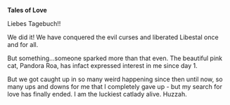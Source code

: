 <!-- title: Shakira's Journal Entry: Day 7 -->

**Tales of Love**

Liebes Tagebuch!!

We did it! We have conquered the evil curses and liberated Libestal once and for all.

But something...someone sparked more than that even. The beautiful pink cat, Pandora Roa, has infact expressed interest in me since day 1.

But we got caught up in so many weird happening since then until now, so many ups and downs for me that I completely gave up - but my search for love has finally ended.
I am the luckiest catlady alive.
Huzzah.
